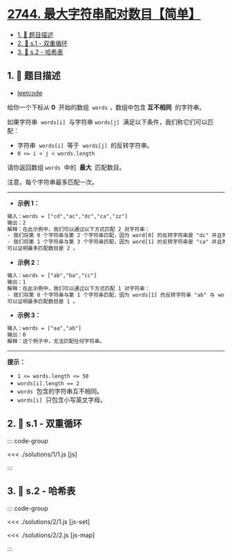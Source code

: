 # [2744. 最大字符串配对数目【简单】](https://github.com/tnotesjs/TNotes.leetcode/tree/main/notes/2744.%20%E6%9C%80%E5%A4%A7%E5%AD%97%E7%AC%A6%E4%B8%B2%E9%85%8D%E5%AF%B9%E6%95%B0%E7%9B%AE%E3%80%90%E7%AE%80%E5%8D%95%E3%80%91)

<!-- region:toc -->

- [1. 📝 题目描述](#1--题目描述)
- [2. 🎯 s.1 - 双重循环](#2--s1---双重循环)
- [3. 🎯 s.2 - 哈希表](#3--s2---哈希表)

<!-- endregion:toc -->

## 1. 📝 题目描述

- [leetcode](https://leetcode.cn/problems/find-maximum-number-of-string-pairs/)

给你一个下标从 **0**  开始的数组  `words` ，数组中包含 **互不相同**  的字符串。

如果字符串  `words[i]`  与字符串 `words[j]`  满足以下条件，我们称它们可以匹配：

- 字符串  `words[i]`  等于  `words[j]`  的反转字符串。
- `0 <= i < j < words.length`

请你返回数组 `words`  中的  **最大**  匹配数目。

注意，每个字符串最多匹配一次。

---

- **示例 1：**

```txt
输入：words = ["cd","ac","dc","ca","zz"]
输出：2
解释：在此示例中，我们可以通过以下方式匹配 2 对字符串：
- 我们将第 0 个字符串与第 2 个字符串匹配，因为 word[0] 的反转字符串是 "dc" 并且等于 words[2]。
- 我们将第 1 个字符串与第 3 个字符串匹配，因为 word[1] 的反转字符串是 "ca" 并且等于 words[3]。
可以证明最多匹配数目是 2 。
```

- **示例 2：**

```txt
输入：words = ["ab","ba","cc"]
输出：1
解释：在此示例中，我们可以通过以下方式匹配 1 对字符串：
- 我们将第 0 个字符串与第 1 个字符串匹配，因为 words[1] 的反转字符串 "ab" 与 words[0] 相等。
可以证明最多匹配数目是 1 。
```

- **示例 3：**

```txt
输入：words = ["aa","ab"]
输出：0
解释：这个例子中，无法匹配任何字符串。
```

---

**提示：**

- `1 <= words.length <= 50`
- `words[i].length == 2`
- `words`  包含的字符串互不相同。
- `words[i]`  只包含小写英文字母。


## 2. 🎯 s.1 - 双重循环

::: code-group

<<< ./solutions/1/1.js [js]

:::

## 3. 🎯 s.2 - 哈希表

::: code-group

<<< ./solutions/2/1.js [js-set]

<<< ./solutions/2/2.js [js-map]

:::
